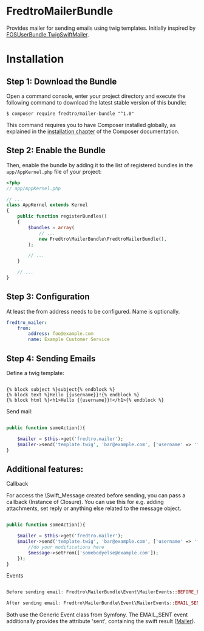 FredtroMailerBundle
===================

Provides mailer for sending emails using twig templates. Initially inspired by [FOSUserBundle TwigSwiftMailer](https://github.com/FriendsOfSymfony/FOSUserBundle/blob/master/Mailer/TwigSwiftMailer.php).

Installation
============

Step 1: Download the Bundle
---------------------------

Open a command console, enter your project directory and execute the
following command to download the latest stable version of this bundle:

```console
$ composer require fredtro/mailer-bundle "^1.0"
```

This command requires you to have Composer installed globally, as explained
in the [installation chapter](https://getcomposer.org/doc/00-intro.md)
of the Composer documentation.

Step 2: Enable the Bundle
-------------------------

Then, enable the bundle by adding it to the list of registered bundles
in the `app/AppKernel.php` file of your project:

```php
<?php
// app/AppKernel.php

// ...
class AppKernel extends Kernel
{
    public function registerBundles()
    {
        $bundles = array(
            // ...
            new Fredtro\MailerBundle\FredtroMailerBundle(),
        );

        // ...
    }

    // ...
}
```
Step 3: Configuration
-------------------------

At least the from address needs to be configured. Name is optionally. 

```yaml
fredtro_mailer:
    from:
        address: foo@example.com
        name: Example Customer Service
```

Step 4: Sending Emails
--------------------------

Define a twig template:

```twig

{% block subject %}subject{% endblock %}
{% block text %}Hello {{username}}!{% endblock %}
{% block html %}<h1>Hello {{username}}!</h1>{% endblock %}

```

Send mail:


```php

public function someAction(){

    $mailer = $this->get('fredtro.mailer');
    $mailer->send('template.twig', 'bar@example.com', ['username' => 'fred']);
}

```

Additional features:
----------------------
Callback

For access the \Swift_Message created before sending, you can pass a callback (Instance of Closure). You can use this for e.g. adding attachments, set reply or anything else related to the message object.

```php

public function someAction(){

    $mailer = $this->get('fredtro.mailer');
    $mailer->send('template.twig', 'bar@example.com', ['username' => 'fred'], function(\Swift_Message $message){
        //do your modifications here
        $message->setFrom(['somebodyelse@example.com']);
    });
}

```

Events
```php

Before sending email: Fredtro\MailerBundle\Event\MailerEvents::BEFORE_EMAIL_SENT

After sending email: Fredtro\MailerBundle\Event\MailerEvents::EMAIL_SENT

```

Both use the Generic Event class from Symfony. The EMAIL_SENT event additionally provides the attribute 'sent', containing the swift result ([Mailer](https://github.com/fredtro/FredtroMailerBundle/blob/master/Mailer/Mailer.php)).


